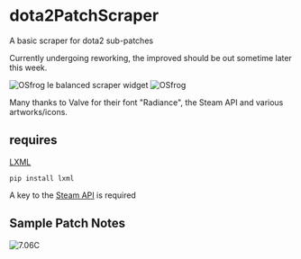 # dota2PatchScraper
A basic scraper for dota2 sub-patches

Currently undergoing reworking, the improved should be out sometime later this week.

![OSfrog](https://static-cdn.jtvnw.net/emoticons/v1/81248/1.0) le balanced scraper widget ![OSfrog](https://static-cdn.jtvnw.net/emoticons/v1/81248/1.0)

Many thanks to Valve for their font "Radiance", the Steam API and various artworks/icons.

## requires
[LXML](http://lxml.de)

```
pip install lxml
```

A key to the [Steam API](http://steamcommunity.com/dev) is required

## Sample Patch Notes

![7.06C](https://i.imgur.com/qwGk0uT.png)
